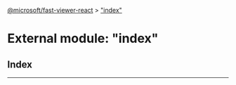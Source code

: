 [@microsoft/fast-viewer-react](../README.md) > ["index"](../modules/_index_.md)

# External module: "index"

## Index

---

